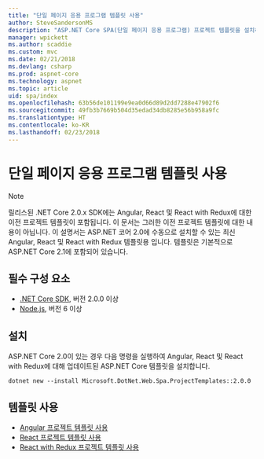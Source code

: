 ```yaml
---
title: "단일 페이지 응용 프로그램 템플릿 사용"
author: SteveSandersonMS
description: "ASP.NET Core SPA(단일 페이지 응용 프로그램) 프로젝트 템플릿을 설치하고 시작하는 방법에 대해 알아봅니다."
manager: wpickett
ms.author: scaddie
ms.custom: mvc
ms.date: 02/21/2018
ms.devlang: csharp
ms.prod: aspnet-core
ms.technology: aspnet
ms.topic: article
uid: spa/index
ms.openlocfilehash: 63b56de101199e9ea0d66d89d2dd7288e47902f6
ms.sourcegitcommit: 49fb3b7669b504d35edad34db8285e56b958a9fc
ms.translationtype: HT
ms.contentlocale: ko-KR
ms.lasthandoff: 02/23/2018
---
```

# <a name="use-the-single-page-application-templates"></a>단일 페이지 응용 프로그램 템플릿 사용

> [!NOTE]
> 릴리스된 .NET Core 2.0.x SDK에는 Angular, React 및 React with Redux에 대한 이전 프로젝트 템플릿이 포함됩니다. 이 문서는 그러한 이전 프로젝트 템플릿에 대한 내용이 아닙니다. 이 설명서는 ASP.NET 코어 2.0에 수동으로 설치할 수 있는 최신 Angular, React 및 React with Redux 템플릿용 입니다. 템플릿은 기본적으로 ASP.NET Core 2.1에 포함되어 있습니다.

## <a name="prerequisites"></a>필수 구성 요소

* [.NET Core SDK](https://www.microsoft.com/net/download), 버전 2.0.0 이상
* [Node.js](https://nodejs.org), 버전 6 이상

## <a name="installation"></a>설치

ASP.NET Core 2.0이 있는 경우 다음 명령을 실행하여 Angular, React 및 React with Redux에 대해 업데이트된 ASP.NET Core 템플릿을 설치합니다.

```console
dotnet new --install Microsoft.DotNet.Web.Spa.ProjectTemplates::2.0.0
```

## <a name="use-the-templates"></a>템플릿 사용

- [Angular 프로젝트 템플릿 사용](xref:spa/angular)
- [React 프로젝트 템플릿 사용](xref:spa/react)
- [React with Redux 프로젝트 템플릿 사용](xref:spa/react-with-redux)
